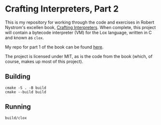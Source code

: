 # Crafting Interpreters, Part 2

This is my repository for working through the code and exercises in Robert Nystrom's excellen book, [Crafting Interpreters](https://craftinginterpreters.com/a-bytecode-virtual-machine.html).
When complete, this project will contain a bytecode interpreter (VM) for the Lox language, written in C and known as `clox`.

My repo for part 1 of the book can be found [here](https://github.com/garfieldnate/crafting_interpreters_part1).

The project is licensed under MIT, as is the code from the book (which, of course, makes up most of this project).

## Building

    cmake -S . -B build
    cmake --build build

## Running

    build/clox
